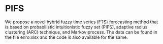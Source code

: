 # PIFS
We propose a novel hybrid fuzzy time series (FTS) forecasting method that is based on probabilistic intuitionistic fuzzy set (PIFS), adaptive radius clustering (ARC) technique, and Markov process. The data can be found in the file enro.xlsx and the code is also available for the same.
